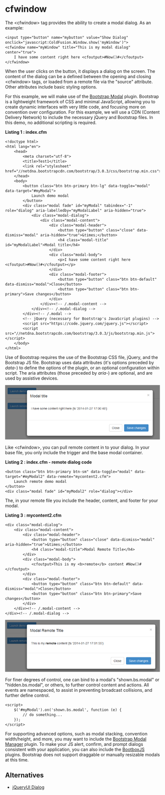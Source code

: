 cfwindow
===

The &lt;cfwindow&gt; tag provides the ability to create a modal dialog. As an example:

    <input type="button" name="mybutton" value="Show Dialog" onclick="javascript:ColdFusion.Window.show('myWindow')">
    <cfwindow name="myWindow" title="This is my modal dialog" center="true">
        I have some content right here <cfoutput>#Now()#</cfoutput>
    </cfwindow>
    
When the user clicks on the button, it displays a dialog on the screen. The content of the dialog can be a defined between the opening and closing &lt;cfwindow&gt; tags, or loaded from a remote file via the "source" attribute. Other attributes include basic styling options.

For this example, we will make use of the [Bootstrap Modal](http://getbootstrap.com/javascript/#modals) plugin. Bootstrap is a lightweight framework of CSS and minimal JavaScript, allowing you to create dynamic interfaces with very little code, and focusing more on convention over configuration. For this example, we will use a CDN (Content Delivery Network) to include the necessary jQuery and Bootstrap files. In this demo, no additional scripting is required.

**Listing 1 : index.cfm**

    <!doctype html>
    <html lang="en">
        <head>
            <meta charset="utf-8">
            <title>Test1</title>
            <link rel="stylesheet" href="//netdna.bootstrapcdn.com/bootstrap/3.0.3/css/bootstrap.min.css">
        </head>
        <body>
            <button class="btn btn-primary btn-lg" data-toggle="modal" data-target="#myModal">
                Launch demo modal
            </button>
            <div class="modal fade" id="myModal" tabindex="-1" role="dialog" aria-labelledby="myModalLabel" aria-hidden="true">
                <div class="modal-dialog">
                    <div class="modal-content">
                        <div class="modal-header">
                            <button type="button" class="close" data-dismiss="modal" aria-hidden="true">&times;</button>
                            <h4 class="modal-title" id="myModalLabel">Modal title</h4>
                        </div>
                        <div class="modal-body">
                            <p>I have some content right here <cfoutput>#Now()#</cfoutput></p>
                        </div>
                        <div class="modal-footer">
                            <button type="button" class="btn btn-default" data-dismiss="modal">Close</button>
                            <button type="button" class="btn btn-primary">Save changes</button>
                        </div>
                    </div><!-- /.modal-content -->
                </div><!-- /.modal-dialog -->
            </div><!-- /.modal -->
            <!-- jQuery (necessary for Bootstrap's JavaScript plugins) -->
            <script src="https://code.jquery.com/jquery.js"></script>
            <script src="//netdna.bootstrapcdn.com/bootstrap/3.0.3/js/bootstrap.min.js"></script>
        </body>
    </html>

Use of Bootstrap requires the use of the Bootstrap CSS file, jQuery, and the Bootstrap JS file. Bootstrap uses data attributes (it's options preceded by _data-_) to define the options of the plugin, or an optional configuration within script. The aria attributes (those preceded by _aria-_) are optional, and are used by assistive devices.

![Bootstrap Modal 1](images/Bootstrap_Modal_1.gif)

Like &lt;cfwindow&gt;, you can pull remote content in to your dialog. In your base file, you only include the trigger and the base modal container.

**Listing 2 : index.cfm - remote dialog code**

    <button class="btn btn-primary btn-sm" data-toggle="modal" data-target="#myModal2" data-remote="mycontent2.cfm">
        Launch remote demo modal
    </button>
    <div class="modal fade" id="myModal2" role="dialog"></div>
    
The, in your remote file you include the header, content, and footer for your modal.

**Listing 3 : mycontent2.cfm**

    <div class="modal-dialog">
        <div class="modal-content">
            <div class="modal-header">
                <button type="button" class="close" data-dismiss="modal" aria-hidden="true">&times;</button>
                <h4 class="modal-title">Modal Remote Title</h4>
            </div>
            <div class="modal-body">
                <cfoutput>This is my <b>remote</b> content #Now()#</cfoutput>
            </div>
            <div class="modal-footer">
                <button type="button" class="btn btn-default" data-dismiss="modal">Close</button>
                <button type="button" class="btn btn-primary">Save changes</button>
            </div>
        </div><!-- /.modal-content -->
    </div><!-- /.modal-dialog -->
    
![Bootstrap Modal Remote Content](images/Bootstrap_Modal_2.gif)
    
For finer degrees of control, one can bind to a modal's "shown.bs.modal" or "hidden.bs.modal", or others, to further control content and actions. All events are namespaced, to assist in preventing broadcast collisions, and further define control.

    <script>
        $('#myModal').on('shown.bs.modal', function (e) {
            // do something...
        });
    </script>
    
For supporting advanced options, such as modal stacking, convention width/height, and more, you may want to include the [Bootstrap Modal Manager](https://github.com/jschr/bootstrap-modal) plugin. To make your JS alert, confirm, and prompt dialogs consistent with your application, you can also include the [BootboxJS](http://bootboxjs.com) plugins. Bootstrap does not support draggable or manually resizable modals at this time.

Alternatives
---

* [jQueryUI Dialog](http://jqueryui.com/dialog/)